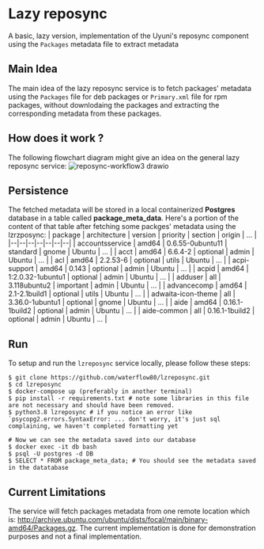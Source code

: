 # Lazy reposync
A basic, lazy version, implementation of the Uyuni's reposync component using the `Packages` metadata file to extract metadata 

## Main Idea
The main idea of the lazy reposync service is to fetch packages' metadata using the `Packages` file for deb packages or `Primary.xml` file for rpm packages, without downlodaing the packages and extracting the corresponding metadata from these packages.

## How does it work ?
The following flowchart diagram might give an idea on the general lazy reposync service:
![reposync-workflow3 drawio](https://github.com/waterflow80/lzreposync/assets/82417779/c4c640d5-2664-4404-9140-f9f75b02ed20)

## Persistence
The fetched metadata will be stored in a local containerized **Postgres** database in a table called **package_meta_data**. Here's a portion of the content of that table after fetching some packges' metadata using the lzrzposync:
| package | architecture | version | priority | section | origin | ... |
|--|--|--|--|--|--|--|
| accountsservice    | amd64        | 0.6.55-0ubuntu11  | standard  | gnome   | Ubuntu | ... |
| acct               | amd64        | 6.6.4-2           | optional  | admin   | Ubuntu | ... |
| acl                | amd64        | 2.2.53-6          | optional  | utils   | Ubuntu | ... |
| acpi-support       | amd64        | 0.143             | optional  | admin   | Ubuntu | ... |
| acpid              | amd64        | 1:2.0.32-1ubuntu1 | optional  | admin   | Ubuntu | ... |
| adduser            | all          | 3.118ubuntu2      | important | admin   | Ubuntu | ... |
| advancecomp        | amd64        | 2.1-2.1build1     | optional  | utils   | Ubuntu | ... |
| adwaita-icon-theme | all          | 3.36.0-1ubuntu1   | optional  | gnome   | Ubuntu | ... |
| aide               | amd64        | 0.16.1-1build2    | optional  | admin   | Ubuntu | ... |
| aide-common        | all          | 0.16.1-1build2    | optional  | admin   | Ubuntu | ... |

## Run
To setup and run the `lzreposync` service locally, please follow these steps:
```shell
$ git clone https://github.com/waterflow80/lzreposync.git
$ cd lzreposync
$ docker-compose up (preferably in another terminal)
$ pip install -r requirements.txt # note some libraries in this file are not necessary and should have been removed.
$ python3.8 lzreposync # if you notice an error like `psycopg2.errors.SyntaxError: ... don't worry, it's just sql complaining, we haven't completed formatting yet

# Now we can see the metadata saved into our database
$ docker exec -it db bash
$ psql -U postgres -d DB
$ SELECT * FROM package_meta_data; # You should see the metadata saved in the datatabase
```

## Current Limitations
The service will fetch packages metadata from one remote location which is: http://archive.ubuntu.com/ubuntu/dists/focal/main/binary-amd64/Packages.gz.
The current implementation is done for demonstration purposes and not a final implementation. 
